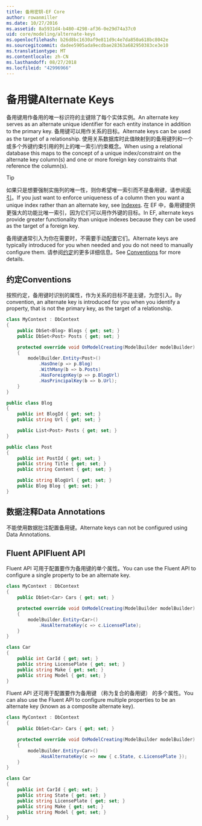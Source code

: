 ```yaml
---
title: 备用密钥-EF Core
author: rowanmiller
ms.date: 10/27/2016
ms.assetid: 8a5931d4-b480-4298-af36-0e29d74a37c0
uid: core/modeling/alternate-keys
ms.openlocfilehash: b26d8bc1630af9e811d9c4e7da850a618bc8042e
ms.sourcegitcommit: dadee5905ada9ecdbae28363a682950383ce3e10
ms.translationtype: MT
ms.contentlocale: zh-CN
ms.lasthandoff: 08/27/2018
ms.locfileid: "42996966"
---
```

# <a name="alternate-keys"></a><span data-ttu-id="bd65c-102">备用键</span><span class="sxs-lookup"><span data-stu-id="bd65c-102">Alternate Keys</span></span>

<span data-ttu-id="bd65c-103">备用键用作备用的唯一标识符的主键除了每个实体实例。</span><span class="sxs-lookup"><span data-stu-id="bd65c-103">An alternate key serves as an alternate unique identifier for each entity instance in addition to the primary key.</span></span> <span data-ttu-id="bd65c-104">备用键可以用作关系的目标。</span><span class="sxs-lookup"><span data-stu-id="bd65c-104">Alternate keys can be used as the target of a relationship.</span></span> <span data-ttu-id="bd65c-105">使用关系数据库时此值映射到的备用键列和一个或多个外键约束引用的列上的唯一索引/约束概念。</span><span class="sxs-lookup"><span data-stu-id="bd65c-105">When using a relational database this maps to the concept of a unique index/constraint on the alternate key column(s) and one or more foreign key constraints that reference the column(s).</span></span>

> [!TIP]  
> <span data-ttu-id="bd65c-106">如果只是想要强制实施列的唯一性，则你希望唯一索引而不是备用键，请参阅[索引](indexes.md)。</span><span class="sxs-lookup"><span data-stu-id="bd65c-106">If you just want to enforce uniqueness of a column then you want a unique index rather than an alternate key, see [Indexes](indexes.md).</span></span> <span data-ttu-id="bd65c-107">在 EF 中，备用键提供更强大的功能比唯一索引，因为它们可以用作外键的目标。</span><span class="sxs-lookup"><span data-stu-id="bd65c-107">In EF, alternate keys provide greater functionality than unique indexes because they can be used as the target of a foreign key.</span></span>

<span data-ttu-id="bd65c-108">备用键通常引入为你在需要时，不需要手动配置它们。</span><span class="sxs-lookup"><span data-stu-id="bd65c-108">Alternate keys are typically introduced for you when needed and you do not need to manually configure them.</span></span> <span data-ttu-id="bd65c-109">请参阅[约定](#conventions)的更多详细信息。</span><span class="sxs-lookup"><span data-stu-id="bd65c-109">See [Conventions](#conventions) for more details.</span></span>

## <a name="conventions"></a><span data-ttu-id="bd65c-110">约定</span><span class="sxs-lookup"><span data-stu-id="bd65c-110">Conventions</span></span>

<span data-ttu-id="bd65c-111">按照约定，备用键时识别的属性，作为关系的目标不是主键，为您引入。</span><span class="sxs-lookup"><span data-stu-id="bd65c-111">By convention, an alternate key is introduced for you when you identify a property, that is not the primary key, as the target of a relationship.</span></span>

<!-- [!code-csharp[Main](samples/core/Modeling/Conventions/Samples/AlternateKey.cs?highlight=12)] -->
``` csharp
class MyContext : DbContext
{
    public DbSet<Blog> Blogs { get; set; }
    public DbSet<Post> Posts { get; set; }

    protected override void OnModelCreating(ModelBuilder modelBuilder)
    {
        modelBuilder.Entity<Post>()
            .HasOne(p => p.Blog)
            .WithMany(b => b.Posts)
            .HasForeignKey(p => p.BlogUrl)
            .HasPrincipalKey(b => b.Url);
    }
}

public class Blog
{
    public int BlogId { get; set; }
    public string Url { get; set; }

    public List<Post> Posts { get; set; }
}

public class Post
{
    public int PostId { get; set; }
    public string Title { get; set; }
    public string Content { get; set; }

    public string BlogUrl { get; set; }
    public Blog Blog { get; set; }
}
```

## <a name="data-annotations"></a><span data-ttu-id="bd65c-112">数据注释</span><span class="sxs-lookup"><span data-stu-id="bd65c-112">Data Annotations</span></span>

<span data-ttu-id="bd65c-113">不能使用数据批注配置备用键。</span><span class="sxs-lookup"><span data-stu-id="bd65c-113">Alternate keys can not be configured using Data Annotations.</span></span>

## <a name="fluent-api"></a><span data-ttu-id="bd65c-114">Fluent API</span><span class="sxs-lookup"><span data-stu-id="bd65c-114">Fluent API</span></span>

<span data-ttu-id="bd65c-115">Fluent API 可用于配置要作为备用键的单个属性。</span><span class="sxs-lookup"><span data-stu-id="bd65c-115">You can use the Fluent API to configure a single property to be an alternate key.</span></span>

<!-- [!code-csharp[Main](samples/core/Modeling/FluentAPI/Samples/AlternateKeySingle.cs?highlight=7,8)] -->
``` csharp
class MyContext : DbContext
{
    public DbSet<Car> Cars { get; set; }

    protected override void OnModelCreating(ModelBuilder modelBuilder)
    {
        modelBuilder.Entity<Car>()
            .HasAlternateKey(c => c.LicensePlate);
    }
}

class Car
{
    public int CarId { get; set; }
    public string LicensePlate { get; set; }
    public string Make { get; set; }
    public string Model { get; set; }
}
```

<span data-ttu-id="bd65c-116">Fluent API 还可用于配置要作为备用键 （称为复合的备用键） 的多个属性。</span><span class="sxs-lookup"><span data-stu-id="bd65c-116">You can also use the Fluent API to configure multiple properties to be an alternate key (known as a composite alternate key).</span></span>

<!-- [!code-csharp[Main](samples/core/Modeling/FluentAPI/Samples/AlternateKeyComposite.cs?highlight=7,8)] -->
``` csharp
class MyContext : DbContext
{
    public DbSet<Car> Cars { get; set; }

    protected override void OnModelCreating(ModelBuilder modelBuilder)
    {
        modelBuilder.Entity<Car>()
            .HasAlternateKey(c => new { c.State, c.LicensePlate });
    }
}

class Car
{
    public int CarId { get; set; }
    public string State { get; set; }
    public string LicensePlate { get; set; }
    public string Make { get; set; }
    public string Model { get; set; }
}
```
